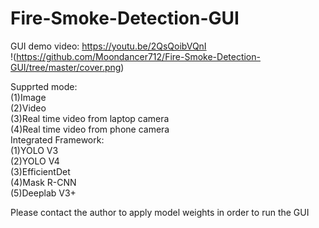 # Fire-Smoke-Detection-GUI
GUI demo video: https://youtu.be/2QsQoibVQnI            
!(https://github.com/Moondancer712/Fire-Smoke-Detection-GUI/tree/master/cover.png)                

Supprted mode:        
(1)Image      
(2)Video       
(3)Real time video from laptop camera     
(4)Real time video from phone camera             
Integrated Framework:        
(1)YOLO V3            
(2)YOLO V4      
(3)EfficientDet         
(4)Mask R-CNN           
(5)Deeplab V3+              

Please contact the author to apply model weights in order to run the GUI
